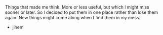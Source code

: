 Things that made me think. More or less useful, but which I might miss sooner or later. So I decided to put them in one place rather than lose them again. New things might come along when I find them in my mess.
- jihem